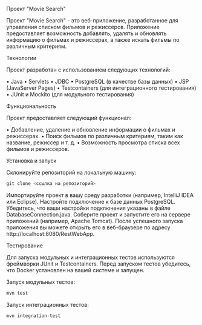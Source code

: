 Проект "Movie Search"

Проект "Movie Search" - это веб-приложение, разработанное для управления списком фильмов и режиссеров.
Приложение предоставляет возможность добавлять, удалять и обновлять информацию о фильмах и режиссерах,
а также искать фильмы по различным критериям.

Технологии

Проект разработан с использованием следующих технологий:

 • Java
 • Servlets
 • JDBC
 • PostgreSQL (в качестве базы данных)
 • JSP (JavaServer Pages)
 • Testcontainers (для интеграционного тестирования)
 • JUnit и Mockito (для модульного тестирования)
 
Функциональность

Проект предоставляет следующий функционал:

 • Добавление, удаление и обновление информации о фильмах и режиссерах.
 • Поиск фильмов по различным критериям, таким как название, режиссер и т. д.
 • Возможность просмотра списка всех фильмов и режиссеров.
 
Установка и запуск

Склонируйте репозиторий на локальную машину:

```java
git clone <ссылка на репозиторий>
 ```
Импортируйте проект в вашу среду разработки (например, IntelliJ IDEA или Eclipse).
Настройте подключение к базе данных PostgreSQL. Убедитесь, что ваши настройки подключения указаны в файле DatabaseConnection.java.
Соберите проект и запустите его на сервере приложений (например, Apache Tomcat).
После успешного запуска приложения вы можете открыть его в веб-браузере по адресу http://localhost:8080/RestWebApp.
 
Тестирование

Для запуска модульных и интеграционных тестов используются фреймворки JUnit и Testcontainers.
Перед запуском тестов убедитесь, что Docker установлен на вашей системе и запущен.

Запуск модульных тестов:

```java
mvn test
```

Запуск интеграционных тестов:
```java
mvn integration-test
```
